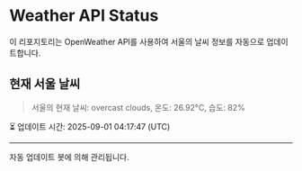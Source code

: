 
# Weather API Status

이 리포지토리는 OpenWeather API를 사용하여 서울의 날씨 정보를 자동으로 업데이트합니다.

## 현재 서울 날씨
> 서울의 현재 날씨: overcast clouds, 온도: 26.92°C, 습도: 82%

⏳ 업데이트 시간: 2025-09-01 04:17:47 (UTC)

---
자동 업데이트 봇에 의해 관리됩니다.
